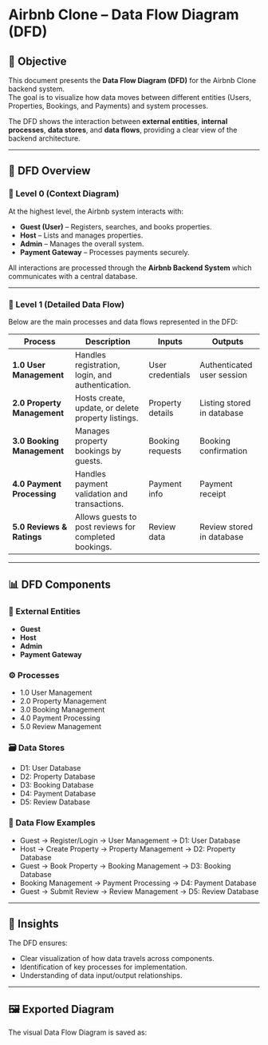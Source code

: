 # Airbnb Clone – Data Flow Diagram (DFD)

## 🎯 Objective
This document presents the **Data Flow Diagram (DFD)** for the Airbnb Clone backend system.  
The goal is to visualize how data moves between different entities (Users, Properties, Bookings, and Payments) and system processes.  

The DFD shows the interaction between **external entities**, **internal processes**, **data stores**, and **data flows**, providing a clear view of the backend architecture.

---

## 🧩 DFD Overview

### 📘 Level 0 (Context Diagram)
At the highest level, the Airbnb system interacts with:
- **Guest (User)** – Registers, searches, and books properties.
- **Host** – Lists and manages properties.
- **Admin** – Manages the overall system.
- **Payment Gateway** – Processes payments securely.

All interactions are processed through the **Airbnb Backend System** which communicates with a central database.

---

### 📗 Level 1 (Detailed Data Flow)
Below are the main processes and data flows represented in the DFD:

| Process | Description | Inputs | Outputs |
|----------|--------------|--------|----------|
| **1.0 User Management** | Handles registration, login, and authentication. | User credentials | Authenticated user session |
| **2.0 Property Management** | Hosts create, update, or delete property listings. | Property details | Listing stored in database |
| **3.0 Booking Management** | Manages property bookings by guests. | Booking requests | Booking confirmation |
| **4.0 Payment Processing** | Handles payment validation and transactions. | Payment info | Payment receipt |
| **5.0 Reviews & Ratings** | Allows guests to post reviews for completed bookings. | Review data | Review stored in database |

---

## 📊 DFD Components

### 🧍 External Entities
- **Guest**
- **Host**
- **Admin**
- **Payment Gateway**

### ⚙️ Processes
- 1.0 User Management  
- 2.0 Property Management  
- 3.0 Booking Management  
- 4.0 Payment Processing  
- 5.0 Review Management

### 🗃️ Data Stores
- D1: User Database  
- D2: Property Database  
- D3: Booking Database  
- D4: Payment Database  
- D5: Review Database  

### 🔄 Data Flow Examples
- Guest → Register/Login → User Management → D1: User Database  
- Host → Create Property → Property Management → D2: Property Database  
- Guest → Book Property → Booking Management → D3: Booking Database  
- Booking Management → Payment Processing → D4: Payment Database  
- Guest → Submit Review → Review Management → D5: Review Database  

---

## 🧠 Insights
The DFD ensures:
- Clear visualization of how data travels across components.
- Identification of key processes for implementation.
- Understanding of data input/output relationships.

---

## 🖼️ Exported Diagram
The visual Data Flow Diagram is saved as:

